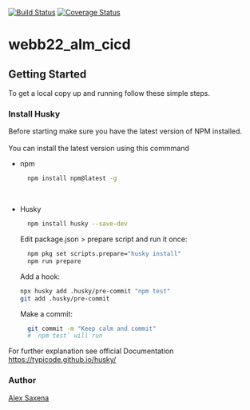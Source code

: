 [![Build Status][ci-image]][ci-url]
[![Coverage Status](https://coveralls.io/repos/github/AlexSaxena/webb22_alm_cicd/badge.svg?branch=main&service=github)](https://coveralls.io/github/AlexSaxena/webb22_alm_cicd?branch=main)

# webb22_alm_cicd

## Getting Started

To get a local copy up and running follow these simple steps.
<br>

### Install Husky

Before starting make sure you have the latest version of NPM installed.  
<br>
You can install the latest version using this commmand

- npm

  ```sh
    npm install npm@latest -g
  ```

  <br>

- Husky

  ```sh
    npm install husky --save-dev
  ```

  Edit package.json > prepare script and run it once:

  ```sh
    npm pkg set scripts.prepare="husky install"
    npm run prepare
  ```

  Add a hook:

  ```sh
  npx husky add .husky/pre-commit "npm test"
  git add .husky/pre-commit
  ```

  Make a commit:

  ```sh
    git commit -m "Keep calm and commit"
    # `npm test` will run
  ```

For further explanation see official Documentation https://typicode.github.io/husky/
<br>

### Author

<a href="https://github.com/AlexSaxena">Alex Saxena</a>

[ci-image]: https://github.com/AlexSaxena/webb22_alm_cicd/actions/workflows/test.yml/badge.svg
[ci-url]: https://github.com/AlexSaxena/webb22_alm_cicd/actions/workflows/test
